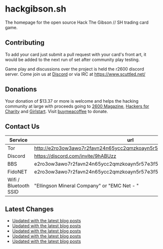 # hackgibson.sh
The homepage for the open source Hack The Gibson // SH trading card game.


## Contributing

To add your card just submit a pull request with your card's front art, it would be added to the next run of set after community play testing.

Game play and discussions over the project is held the r2600 discord server. Come join us at [Discord](https://discord.com/invite/9hABUzz) or via IRC at https://www.scuttled.net/


## Donations

Your donation of $13.37 or more is welcome and helps the hacking community at large with proceeds going to [2600 Magazine](https://2600.com/), [Hackers for Charity](https://hackersforcharity.org) and [Girlstart](https://girlstart.org).  Visit [buymeacoffee](https://www.buymeacoffee.com/hackgibson.sh) to donate.


## Contact Us

Service | url
-|-
Tor | http://e2ro3ow3awo7r2favn24n65ycc2qmzkoayn5r57e3f56nvjwdcgg32ad.onion
Discord | https://discord.com/invite/9hABUzz
BBS | e2ro3ow3awo7r2favn24n65ycc2qmzkoayn5r57e3f56nvjwdcgg32ad.onion:23
FidoNET | e2ro3ow3awo7r2favn24n65ycc2qmzkoayn5r57e3f56nvjwdcgg32ad.onion:24554
Wifi / Bluetooth SSID | "Ellingson Mineral Company" or "EMC Net - <fidonet address>"

## Latest Changes
<!-- BLOG-POST-LIST:START -->
- [Updated with the latest blog posts](https://github.com/DFW2600/hackgibson.sh/commit/1bd9e3615389784ff754166bf32d06ad0d4ed763)
- [Updated with the latest blog posts](https://github.com/DFW2600/hackgibson.sh/commit/614adbb5b2a2d0c154d184e22872968e28a3453d)
- [Updated with the latest blog posts](https://github.com/DFW2600/hackgibson.sh/commit/af128cff9c56e22f6d9d8371a3b573a5388d2a6f)
- [Updated with the latest blog posts](https://github.com/DFW2600/hackgibson.sh/commit/142c5285a4b574ceef2a91d65caa1ed19339f089)
- [Updated with the latest blog posts](https://github.com/DFW2600/hackgibson.sh/commit/6f10d1c2c69382e731e527a1447aa59485575ce4)
<!-- BLOG-POST-LIST:END -->
